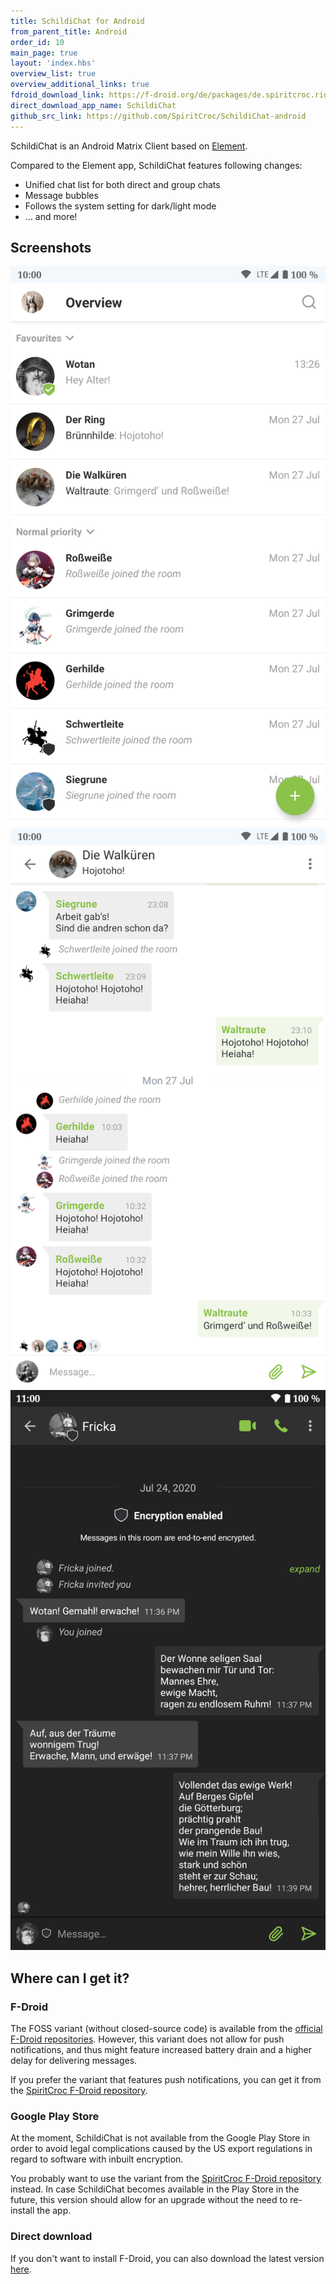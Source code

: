 ```yaml
---
title: SchildiChat for Android
from_parent_title: Android
order_id: 10
main_page: true
layout: 'index.hbs'
overview_list: true
overview_additional_links: true
fdroid_download_link: https://f-droid.org/de/packages/de.spiritcroc.riotx/
direct_download_app_name: SchildiChat
github_src_link: https://github.com/SpiritCroc/SchildiChat-android
---
```


SchildiChat is an Android Matrix Client based on [Element](https://github.com/vector-im/riotX-android).

Compared to the Element app, SchildiChat features following changes:
- Unified chat list for both direct and group chats
- Message bubbles
- Follows the system setting for dark/light mode
- &hellip; and more!


## Screenshots

<div class="screenshot_container">
<!--
<img alt="Screenshot" src="android/1_en-US.png" class="phone_screenshot" onclick="window.open(src, '_self');" />
-->
<img alt="Screenshot" src="android/2_en-US.png" class="phone_screenshot" onclick="window.open(src, '_self');" />
<img alt="Screenshot" src="android/3_en-US.png" class="phone_screenshot" onclick="window.open(src, '_self');" />
<img alt="Screenshot" src="android/4_en-US.png" class="phone_screenshot" onclick="window.open(src, '_self');" />
</div>


## Where can I get it?


### F-Droid

The FOSS variant (without closed-source code) is available from the [official F-Droid repositories](https://f-droid.org/de/packages/de.spiritcroc.riotx/).
However, this variant does not allow for push notifications, and thus might feature increased battery drain and a higher delay for delivering messages.

If you prefer the variant that features push notifications, you can get it from the [SpiritCroc F-Droid repository](android/install_from_sc_fdroid).


### Google Play Store

At the moment, SchildiChat is not available from the Google Play Store in order to avoid legal complications caused by the US export regulations in regard to software with inbuilt encryption.

You probably want to use the variant from the [SpiritCroc F-Droid repository](android/install_from_sc_fdroid) instead.
In case SchildiChat becomes available in the Play Store in the future, this version should allow for an upgrade without the need to re-install the app.


### Direct download

If you don't want to install F-Droid, you can also download the latest version [here](https://s2.spiritcroc.de/fdroid/SchildiChat.apk).

